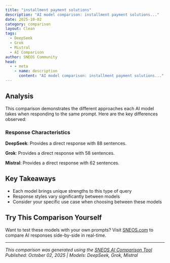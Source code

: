 ```yaml
---
title: "installment payment solutions"
description: "AI model comparison: installment payment solutions..."
date: 2025-10-02
category: comparison
layout: Clean
tags:
  - DeepSeek
  - Grok
  - Mistral
  - AI Comparison
author: SNEOS Community
head:
  - - meta
    - name: description
      content: "AI model comparison: installment payment solutions..."
---
```


<ChatComparison
  title="installment payment solutions"
  prompt="installment payment solutions"
  :responses='{"DeepSeek": "Of course. Here is a comprehensive guide to installment payment solutions, covering what they are, how they work, the key players, and how to choose the right one for your business or as a consumer.\n\n---\n\n### What are Installment Payment Solutions?\n\nInstallment payment solutions, often called **\u0022Buy Now, Pay Later\u0022 (BNPL)**, allow customers to pay for a purchase over time through a series of fixed, scheduled payments, instead of paying the full amount upfront at the point of sale.\n\nThese solutions are typically **interest-free** for the customer if all payments are made on time, with providers making money from merchant fees.\n\n### How Do They Work? (The Basic Flow)\n\n1. **At Checkout:** A customer selects an installment option (e.g., \u0022Pay in 4,\u0022 \u0022Pay in 3\u0022).\n2. **Soft Credit Check:** The provider performs a quick, soft credit check (which doesn\u0027t affect the customer\u0027s credit score) to assess eligibility.\n3. **Approval \u0026 First Payment:** The purchase is approved instantly. The customer pays the first installment (e.g., 25% of the total).\n4. **Merchant Gets Paid:** The solution provider pays the merchant the full amount, minus a processing fee, usually within 1-3 business days.\n5. **Customer Repays:** The provider collects the remaining installments from the customer\u0027s linked debit/credit card on a set schedule (e.g., every two weeks).\n\n---\n\n### Key Players in the Market\n\nThe market is diverse, with different players catering to various needs.\n\n#### 1. Point-of-Sale (POS) / Consumer-Facing BNPL\nThese are the most common solutions you see at online checkouts.\n\n* **Klarna:** A pioneer. Offers \u0022Pay in 4,\u0022 financing for 6-36 months, and a shopping app.\n* **Affirm:** Known for transparency (no late fees). Offers both short-term \u0022Pay in 4\u0022 and longer-term financing for larger purchases.\n* **Afterpay:** Very popular for its \u0022Pay in 4\u0022 model. Now owned by Block (Square).\n* **PayPal \u0022Pay Later\u0022:** Includes \u0022Pay in 4,\u0022 \u0022Pay Monthly,\u0022 and \u0022Pay Upon Return,\u0022 leveraging its massive user base.\n* **Zip (formerly Quadpay):** Allows customers to split any purchase into 4 payments, even at merchants that don\u0027t directly offer it.\n\n#### 2. Card-Linked Installments\nThese are offered directly by major payment networks or banks.\n\n* **American Express \u0022Plan It\u0022\u00AE:** Allows cardmembers to split eligible purchases into fixed monthly payments with a fixed fee, instead of interest.\n* **My Chase Plan\u00AE:** Similar to Amex, for Chase cardholders.\n* **Visa Installments / Mastercard Installments:** Programs that let any bank that uses these networks offer installment plans to their customers.\n\n#### 3. Platform-Integrated Solutions\nThese are built into e-commerce platforms or payment service providers (PSPs).\n\n* **Shopify Installments:** Native solution for Shopify merchants, powered by partners like Affirm.\n* **Square Installments:** Offered through Square\u0027s payment ecosystem for both online and in-person sales.\n* **Stripe:** Offers installment solutions through partnerships with Klarna and Affirm directly in its payment API.\n\n#### 4. Traditional Installment Loans\nFor larger, planned purchases (like furniture, medical procedures, or home improvement).\n\n* **Providers:** Often banks, credit unions, or specialized lenders like **Sunbit** (popular in automotive, healthcare, and retail niches).\n* **Model:** These usually involve a hard credit check and are true loans with interest, but they offer longer terms (12-60 months).\n\n---\n\n### Benefits for Businesses (Merchants)\n\n| Benefit | Description |\n| :--- | :--- |\n| **Increased Conversion Rate** | Reduces cart abandonment by lowering the barrier to purchase. Customers are more likely to buy a $1,000 item if they pay $250 today. |\n| **Higher Average Order Value (AOV)** | Customers often feel comfortable spending more when payments are spread out. |\n| **Attracts New Customers** | BNPL is a highly sought-after feature, especially among Millennials and Gen Z. |\n| **Guaranteed Payment \u0026 Cash Flow** | The provider pays you upfront, assuming the risk of customer default. You get your money fast. |\n| **Marketing \u0026 Discovery** | Many BNPL apps (like Klarna) have shopping marketplaces that can drive new traffic to your store. |\n\n---\n\n### Benefits for Consumers (Shoppers)\n\n| Benefit | Description |\n| :--- | :--- |\n| **Budget Management** | Makes large purchases more manageable by breaking them into smaller, predictable payments. |\n| **Interest-Free Options** | Most short-term plans charge zero interest if payments are made on time. |\n| **Convenience \u0026 Speed** | The application is instant and integrated seamlessly into the checkout process. |\n| **Accessibility** | Often more accessible than a traditional credit card for some consumers. |\n| **Flexibility** | A range of options from \u0022Pay in 4\u0022 for small purchases to longer-term financing for big ones. |\n\n---\n\n### Potential Drawbacks \u0026 Risks\n\n* **For Consumers:**\n * **Debt Accumulation:** Can encourage overspending and lead to a cycle of debt.\n * **Late Fees:** Missing a payment can result in significant late fees and potentially damage your credit score.\n * **Lack of Regulation:** The BNPL industry is less regulated than credit cards, offering fewer consumer protections in some regions.\n\n* **For Merchants:**\n * **Cost:** Merchant fees for BNPL are typically higher than standard credit card processing fees (e.g., 2-6% \u002B a fixed fee per transaction).\n * **Complexity:** Integrating and managing multiple providers can add operational complexity.\n * **Consumer Disputes:** If a customer has an issue with their installment plan, they may come to you first, even though the debt is with the provider.\n\n---\n\n### How to Choose a Solution (For a Business)\n\n1. **Understand Your Customers:** What are their demographics and spending habits? Gen Z loves Afterpay and Klarna, while an older, higher-income demographic might use Affirm or card-linked plans.\n2. **Analyze Your Product/Price Point:**\n * **Low AOV (\u003C$250):** \u0022Pay in 4\u0022 solutions (Afterpay, Klarna) are perfect.\n * **Mid to High AOV ($250 - $2,000):** Offer both \u0022Pay in 4\u0022 and longer-term financing (6-12 months).\n * **Very High AOV ($2,000\u002B):** Focus on longer-term financing options (Affirm, traditional installment loans).\n3. **Check Your Tech Stack:** Does your e-commerce platform (Shopify, BigCommerce) or payment processor (Stripe, Square) have a preferred or built-in partner? This is often the easiest to implement.\n4. **Compare Costs:** Get clear quotes on the total cost: discount rates, transaction fees, and any monthly fees. Calculate if the expected increase in AOV and conversion will outweigh the cost.\n5. **Review the User Experience:** Test the checkout flow yourself. Is it smooth and intuitive for your customers?\n\n### Final Thought\n\nInstallment payment solutions are no longer a niche feature but a **critical component of modern commerce**. For businesses, they are a powerful tool to boost sales. For consumers, they offer valuable financial flexibility\u2014when used responsibly.\n\nWhether you\u0027re a business owner looking to integrate BNPL or a shopper considering using it, the key is to understand the terms, costs, and risks to make an informed decision.", "Grok": "Installment payment solutions are financial tools or services that allow consumers to pay for goods or services over time through a series of smaller, scheduled payments instead of paying the full amount upfront. These solutions are widely used for purchases like electronics, furniture, appliances, and even services such as medical treatments or education. They benefit both consumers, by making purchases more affordable, and merchants, by increasing sales and customer loyalty.\n\n### Types of Installment Payment Solutions\n1. **Traditional Installment Loans**:\n - Offered by banks or financial institutions.\n - Fixed repayment schedules with interest over a specified period.\n - Often requires a credit check and formal application process.\n\n2. **Buy Now, Pay Later (BNPL) Services**:\n - Popular platforms like Afterpay, Klarna, Affirm, and Sezzle.\n - Allow consumers to split payments into interest-free or low-interest installments (usually 4 payments over 6-8 weeks).\n - Typically integrated at checkout for online and in-store purchases.\n - May not always require a hard credit check, but late fees can apply.\n\n3. **Store Financing**:\n - Retailer-specific installment plans, often in partnership with financial providers.\n - Example: Furniture stores or electronics retailers offering 0% interest for 12 months.\n - Terms and conditions vary by retailer (e.g., deferred interest if not paid off in time).\n\n4. **Credit Card Installment Plans**:\n - Many credit card providers (e.g., American Express, Chase, Citi) offer the option to convert large purchases into fixed monthly installments with or without additional fees.\n - Interest rates or fees may apply depending on the card issuer.\n\n5. **Point-of-Sale (POS) Financing**:\n - Financing offered directly at the point of purchase, often through third-party lenders.\n - Common in industries like automotive, healthcare, and home improvement.\n - May include promotional offers like no interest for a set period.\n\n### Benefits of Installment Payment Solutions\n- **For Consumers**:\n - Affordability: Spreads out the cost of expensive items.\n - Budget Management: Predictable payments help with financial planning.\n - Access to Goods: Enables purchases that might otherwise be out of reach.\n - Often Interest-Free: Especially with BNPL options for short-term plans.\n- **For Merchants**:\n - Increased Sales: Makes products more accessible, reducing cart abandonment.\n - Customer Retention: Flexible payment options encourage repeat business.\n - Higher Average Order Value: Customers may spend more when payments are split.\n\n### Considerations When Using Installment Payment Solutions\n- **Interest Rates and Fees**: Some plans charge high interest or penalties for late payments. Always read the fine print.\n- **Credit Impact**: Missing payments can harm your credit score, especially with traditional loans or certain BNPL services that report to credit bureaus.\n- **Overcommitment**: Taking on multiple installment plans can lead to financial strain.\n- **Merchant Policies**: Returns or cancellations might not align with installment plan terms, leaving you responsible for payments even if you return the item.\n\n### Popular Installment Payment Providers\n- **Afterpay**: Interest-free payments split into 4 installments every 2 weeks.\n- **Klarna**: Offers \u0022Pay in 4\u0022 (interest-free) and longer-term financing with interest.\n- **Affirm**: Flexible plans (3-48 months) with interest rates based on creditworthiness.\n- **Sezzle**: Interest-free payments over 6 weeks with a focus on building credit.\n- **PayPal Pay in 4**: Split purchases into 4 payments with no interest.\n\n### How to Choose the Right Solution\n1. **Assess Your Budget**: Ensure you can afford the installments without straining your finances.\n2. **Compare Terms**: Look at interest rates, fees, and repayment periods.\n3. **Check Merchant Partnerships**: Some solutions are only available at specific retailers.\n4. **Review Credit Requirements**: Choose a plan that aligns with your credit situation.\n5. **Read Reviews**: Research user experiences with the provider for reliability and customer service.\n\n### Conclusion\nInstallment payment solutions are a convenient way to manage large purchases, but they require careful consideration to avoid debt traps. Whether opting for BNPL services, credit card plans, or store financing, understanding the terms and aligning them with your financial situation is key. If you\u0027re a merchant, integrating these solutions can boost sales, provided you partner with reputable providers and communicate terms clearly to customers.\n\nIf you\u2019re looking for specific providers or integration for a business, let me know, and I can dive deeper into a particular solution or use case!", "Mistral": "Installment payment solutions are financial services that allow consumers to split the cost of a purchase into smaller, more manageable payments over a set period. These solutions are becoming increasingly popular, especially in e-commerce, as they provide flexibility and convenience for buyers. Here are some key aspects and popular providers of installment payment solutions:\n\n### Key Aspects of Installment Payment Solutions\n\n1. **Flexibility**: Buyers can choose the number of installments and the frequency of payments.\n2. **Interest-Free Options**: Many providers offer interest-free installment plans, making it easier for consumers to manage their budgets.\n3. **Credit Checks**: Some solutions require credit checks, while others do not, making them accessible to a broader range of consumers.\n4. **Integration**: These solutions can be integrated into e-commerce platforms, making it seamless for buyers to opt for installment payments during checkout.\n5. **Risk Management**: Providers often handle the risk of non-payment, offering merchants a guaranteed payment upfront.\n\n### Popular Providers of Installment Payment Solutions\n\n1. **Afterpay**:\n - **Features**: Allows consumers to pay in four interest-free installments.\n - **Market**: Popular in Australia, the United States, and other countries.\n - **Integration**: Easy to integrate with major e-commerce platforms.\n\n2. **Klarna**:\n - **Features**: Offers various payment options, including \u0022Pay in 4\u0022 and \u0022Pay in 30 days.\u0022\n - **Market**: Widely used in Europe and the United States.\n - **Integration**: Compatible with many e-commerce platforms.\n\n3. **Affirm**:\n - **Features**: Provides flexible payment plans with interest rates varying based on creditworthiness.\n - **Market**: Popular in the United States.\n - **Integration**: Can be integrated with major e-commerce platforms.\n\n4. **Sezzle**:\n - **Features**: Allows consumers to pay in four interest-free installments.\n - **Market**: Available in the United States and Canada.\n - **Integration**: Easy to integrate with e-commerce platforms.\n\n5. **PayPal Credit**:\n - **Features**: Offers a line of credit that can be used for purchases, with the option to pay in installments.\n - **Market**: Available in the United States.\n - **Integration**: Integrated with PayPal, making it accessible to a wide range of merchants.\n\n6. **Splitit**:\n - **Features**: Allows consumers to pay in installments using their existing credit cards.\n - **Market**: Available globally.\n - **Integration**: Compatible with major e-commerce platforms.\n\n7. **Zip (formerly Quadpay)**:\n - **Features**: Offers a \u0022Pay in 4\u0022 option with no interest.\n - **Market**: Available in the United States, Australia, and other countries.\n - **Integration**: Easy to integrate with e-commerce platforms.\n\n### Benefits for Merchants\n\n1. **Increased Sales**: By offering installment payment options, merchants can attract more customers who might be hesitant to make large upfront payments.\n2. **Higher Average Order Value**: Customers are more likely to spend more when they can split the cost into smaller payments.\n3. **Reduced Cart Abandonment**: Providing flexible payment options can reduce the likelihood of customers abandoning their carts due to high upfront costs.\n4. **Customer Loyalty**: Offering convenient payment solutions can enhance customer satisfaction and loyalty.\n\n### Benefits for Consumers\n\n1. **Budget Management**: Installment payments allow consumers to manage their budgets better by spreading out the cost of purchases.\n2. **Interest-Free Options**: Many providers offer interest-free installment plans, making it a cost-effective way to finance purchases.\n3. **Convenience**: The ability to pay in installments without the need for a credit card can be appealing to many consumers.\n\n### Considerations\n\n1. **Fees**: Some providers charge fees for late payments or missed installments.\n2. **Credit Impact**: While some solutions do not require credit checks, others do, which can impact the consumer\u0027s credit score.\n3. **Merchant Costs**: Merchants may incur fees for using these services, which need to be factored into their pricing strategies.\n\nInstallment payment solutions are a valuable tool for both merchants and consumers, offering flexibility and convenience in managing purchases. By understanding the various options and their features, businesses can choose the best solution to meet their needs and enhance their customer experience."}' 
  published-date="10:55"
/>

## Analysis

This comparison demonstrates the different approaches each AI model takes when responding to the same prompt. Here are the key differences observed:

### Response Characteristics

**DeepSeek**: Provides a direct response with 88 sentences. 

**Grok**: Provides a direct response with 58 sentences. 

**Mistral**: Provides a direct response with 62 sentences. 

## Key Takeaways

- Each model brings unique strengths to this type of query
- Response styles vary significantly between models
- Consider your specific use case when choosing between these models

## Try This Comparison Yourself

Want to test these models with your own prompts? Visit [SNEOS.com](https://sneos.com) to compare AI responses side-by-side in real-time.

---

*This comparison was generated using the [SNEOS AI Comparison Tool](https://sneos.com)*
*Published: October 02, 2025 | Models: DeepSeek, Grok, Mistral*
